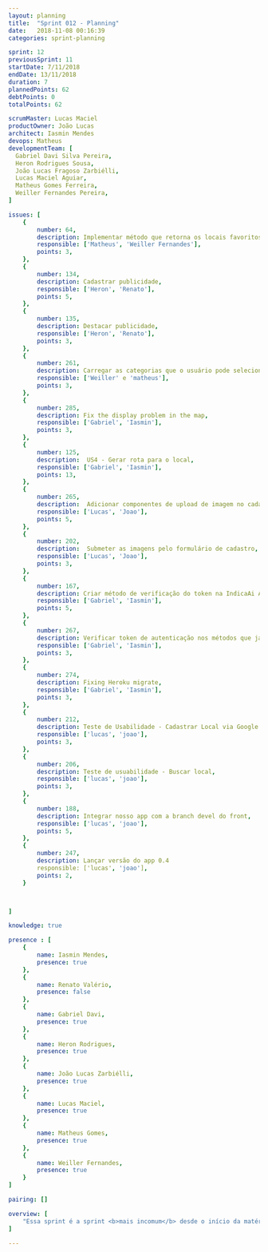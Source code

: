 ```yaml
---
layout: planning
title:  "Sprint 012 - Planning"
date:   2018-11-08 00:16:39
categories: sprint-planning

sprint: 12
previousSprint: 11
startDate: 7/11/2018
endDate: 13/11/2018
duration: 7
plannedPoints: 62
debtPoints: 0
totalPoints: 62

scrumMaster: Lucas Maciel
productOwner: João Lucas
architect: Iasmin Mendes
devops: Matheus
developmentTeam: [
  Gabriel Davi Silva Pereira,
  Heron Rodrigues Sousa,
  João Lucas Fragoso Zarbiélli,
  Lucas Maciel Aguiar,
  Matheus Gomes Ferreira,
  Weiller Fernandes Pereira,
]

issues: [
    {
        number: 64,
        description: Implementar método que retorna os locais favoritos na API,
        responsible: ['Matheus', 'Weiller Fernandes'],
        points: 3,
    },
    {
        number: 134,
        description: Cadastrar publicidade,
        responsible: ['Heron', 'Renato'],
        points: 5,
    },
    {
        number: 135,
        description: Destacar publicidade,
        responsible: ['Heron', 'Renato'],
        points: 3,
    },
    {
        number: 261,
        description: Carregar as categorias que o usuário pode selecionar no cadastro,
        responsible: ['Weiller' e 'matheus'],
        points: 3,
    },
    {
        number: 285,
        description: Fix the display problem in the map,
        responsible: ['Gabriel', 'Iasmin'],
        points: 3,
    },
    {
        number: 125,
        description:  US4 - Gerar rota para o local,
        responsible: ['Gabriel', 'Iasmin'],
        points: 13,
    },
    {
        number: 265,
        description:  Adicionar componentes de upload de imagem no cadastro,
        responsible: ['Lucas', 'Joao'],
        points: 5,
    },
    {
        number: 202,
        description:  Submeter as imagens pelo formulário de cadastro,
        responsible: ['Lucas', 'Joao'],
        points: 3,
    },
    {
        number: 167,
        description: Criar método de verificação do token na IndicaAi API,
        responsible: ['Gabriel', 'Iasmin'],
        points: 5,
    },
    {
        number: 267,
        description: Verificar token de autenticação nos métodos que já foram implementados,
        responsible: ['Gabriel', 'Iasmin'],
        points: 3,
    },
    {
        number: 274,
        description: Fixing Heroku migrate,
        responsible: ['Gabriel', 'Iasmin'],
        points: 3,
    },
    {
        number: 212,
        description: Teste de Usabilidade - Cadastrar Local via Google API,
        responsible: ['lucas', 'joao'],
        points: 3,
    },
    {
        number: 206,
        description: Teste de usuabilidade - Buscar local,
        responsible: ['lucas', 'joao'],
        points: 3,
    },
    {
        number: 188,
        description: Integrar nosso app com a branch devel do front,
        responsible: ['lucas', 'joao'],
        points: 5,
    },
    {
        number: 247,
        description: Lançar versão do app 0.4
        responsible: ['lucas', 'joao'],
        points: 2,
    }



]

knowledge: true

presence : [
    {
        name: Iasmin Mendes,
        presence: true
    },
    {
        name: Renato Valério,
        presence: false
    },
    {
        name: Gabriel Davi,
        presence: true
    },
    {
        name: Heron Rodrigues,
        presence: true
    },
    {
        name: João Lucas Zarbiélli,
        presence: true
    },
    {
        name: Lucas Maciel,
        presence: true
    },
    {
        name: Matheus Gomes,
        presence: true
    },
    {
        name: Weiller Fernandes,
        presence: true
    }
]

pairing: []

overview: [
    "Essa sprint é a sprint <b>mais incomum</b> desde o início da matéria. Onde foi selecionado 62 pontos para serem completados até o final da sprint. De fato, para quem até então possuia um velocity de por volta de 23 pontos planejar uma sprint com 62 pontos parece loucura. Todavia, com o final do semestre e o tamanho do backlog que ainda precisa ser entrege, a equipe, que relatou  estar com tempo extra nessa sprint, aceitou o desafio e faremos o possível para entregar tudo que foi proposto"
]

---
```

